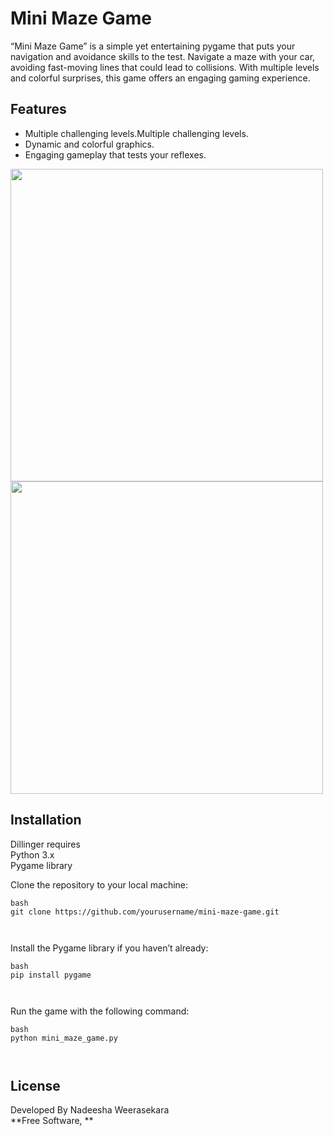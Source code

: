 <h1 class="code-line" data-line-start=0 data-line-end=1 ><a id="Mini_Maze_Game_0"></a>Mini Maze Game</h1>
<p class="has-line-data" data-line-start="3" data-line-end="4">“Mini Maze Game” is a simple yet entertaining pygame that puts your navigation and avoidance skills to the test. Navigate a maze with your car, avoiding fast-moving lines that could lead to collisions. With multiple levels and colorful surprises, this game offers an engaging gaming experience.</p>
<h2 class="code-line" data-line-start=5 data-line-end=6 ><a id="Features_5"></a>Features</h2>
<ul>
<li class="has-line-data" data-line-start="7" data-line-end="8">Multiple challenging levels.Multiple challenging levels.</li>
<li class="has-line-data" data-line-start="8" data-line-end="9">Dynamic and colorful graphics.</li>
<li class="has-line-data" data-line-start="9" data-line-end="10">Engaging gameplay that tests your reflexes.</li>
</ul>
<div > <img src="https://i.ibb.co/pb6xhdq/1.png" width=500> </div>
<div > <img src="https://i.ibb.co/xCTgy6W/2.png" width=500> </div>
<h2 class="code-line" data-line-start=14 data-line-end=15 ><a id="Installation_14"></a>Installation</h2>
<p class="has-line-data" data-line-start="16" data-line-end="19">Dillinger requires<br>
Python 3.x<br>
Pygame library</p>
<p class="has-line-data" data-line-start="20" data-line-end="21">Clone the repository to your local machine:</p>
<pre><code class="has-line-data" data-line-start="23" data-line-end="27" class="language-sh">bash
git <span class="hljs-built_in">clone</span> https://github.com/yourusername/mini-maze-game.git

</code></pre>
<p class="has-line-data" data-line-start="28" data-line-end="29">Install the Pygame library if you haven’t already:</p>
<pre><code class="has-line-data" data-line-start="31" data-line-end="35" class="language-sh">bash
pip install pygame

</code></pre>
<p class="has-line-data" data-line-start="36" data-line-end="37">Run the game with the following command:</p>
<pre><code class="has-line-data" data-line-start="39" data-line-end="43" class="language-sh">bash
python mini_maze_game.py

</code></pre>
<h2 class="code-line" data-line-start=43 data-line-end=44 ><a id="License_43"></a>License</h2>
<p class="has-line-data" data-line-start="45" data-line-end="47">Developed By Nadeesha Weerasekara<br>
**Free Software, **</p>
